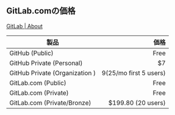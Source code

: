## GitLab.comの価格

[GitLab | About ](https://about.gitlab.com/gitlab-com/)

| 製品 | 価格
| ---- | ----:
| GitHub (Public) | Free <!-- .element: style="background-color: #aa0000" -->
| GitHub Private (Personal) | $7
| GitHub Private (Organization ) | $9 ($25/mo first 5 users)
| GitLab.com (Public) <!-- .element: style="background-color: #666600" --> | Free <!-- .element: style="background-color: #aa0000" -->
| GitLab.com (Private) <!-- .element: style="background-color: #666600" --> | Free <!-- .element: style="background-color: #aa0000" -->
| GitLab.com (Private/Bronze) | $199.80 (20 users)
